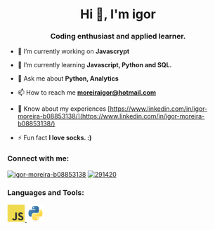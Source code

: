 <h1 align="center">Hi 👋, I'm igor</h1>
<h3 align="center">Coding enthusiast and applied learner.</h3>

- 🔭 I’m currently working on **Javascrypt**

- 🌱 I’m currently learning **Javascript, Python and SQL.**

- 💬 Ask me about **Python, Analytics**

- 📫 How to reach me **moreiraigor@hotmail.com**

- 📄 Know about my experiences [https://www.linkedin.com/in/igor-moreira-b08853138/](https://www.linkedin.com/in/igor-moreira-b08853138/)

- ⚡ Fun fact **I love socks. :)**

<h3 align="left">Connect with me:</h3>
<p align="left">
<a href="https://linkedin.com/in/igor-moreira-b08853138" target="blank"><img align="center" src="https://raw.githubusercontent.com/rahuldkjain/github-profile-readme-generator/master/src/images/icons/Social/linked-in-alt.svg" alt="igor-moreira-b08853138" height="30" width="40" /></a>
<a href="https://stackoverflow.com/users/291420" target="blank"><img align="center" src="https://raw.githubusercontent.com/rahuldkjain/github-profile-readme-generator/master/src/images/icons/Social/stack-overflow.svg" alt="291420" height="30" width="40" /></a>
</p>

<h3 align="left">Languages and Tools:</h3>
<p align="left"> <a href="https://developer.mozilla.org/en-US/docs/Web/JavaScript" target="_blank" rel="noreferrer"> <img src="https://raw.githubusercontent.com/devicons/devicon/master/icons/javascript/javascript-original.svg" alt="javascript" width="40" height="40"/> </a> <a href="https://www.python.org" target="_blank" rel="noreferrer"> <img src="https://raw.githubusercontent.com/devicons/devicon/master/icons/python/python-original.svg" alt="python" width="40" height="40"/> </a> </p>


<!---
igorm1618/igorm1618 is a ✨ special ✨ repository because its `README.md` (this file) appears on your GitHub profile.
You can click the Preview link to take a look at your changes.
--->
